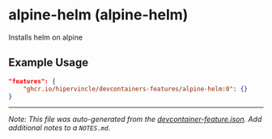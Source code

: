 
# alpine-helm (alpine-helm)

Installs helm on alpine

## Example Usage

```json
"features": {
    "ghcr.io/hipervincle/devcontainers-features/alpine-helm:0": {}
}
```





---

_Note: This file was auto-generated from the [devcontainer-feature.json](https://github.com/hipervincle/devcontainers-features/blob/main/src/alpine-helm/devcontainer-feature.json).  Add additional notes to a `NOTES.md`._
